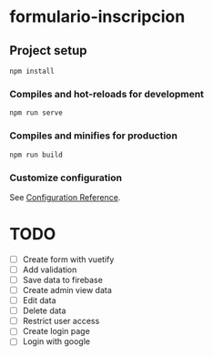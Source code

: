 # formulario-inscripcion

## Project setup
```
npm install
```

### Compiles and hot-reloads for development
```
npm run serve
```

### Compiles and minifies for production
```
npm run build
```

### Customize configuration
See [Configuration Reference](https://cli.vuejs.org/config/).

# TODO
- [ ] Create form with vuetify
- [ ] Add validation
- [ ] Save data to firebase
- [ ] Create admin view data
- [ ] Edit data
- [ ] Delete data
- [ ] Restrict user access
- [ ] Create login page
- [ ] Login with google